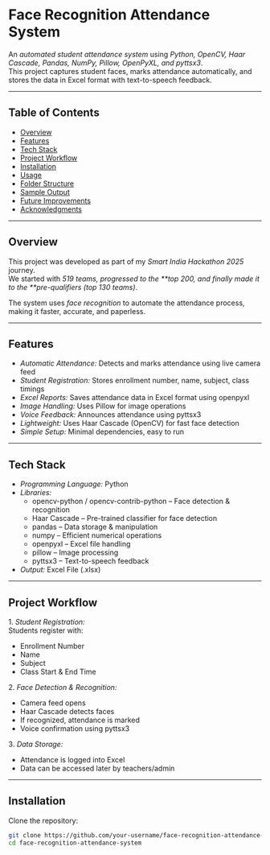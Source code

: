 # Face Recognition Attendance System  

An *automated student attendance system* using *Python, OpenCV, Haar Cascade, Pandas, NumPy, Pillow, OpenPyXL, and pyttsx3*.  
This project captures student faces, marks attendance automatically, and stores the data in Excel format with text-to-speech feedback.  

---

## Table of Contents  
- [Overview](#overview)  
- [Features](#features)  
- [Tech Stack](#tech-stack)  
- [Project Workflow](#project-workflow)  
- [Installation](#installation)  
- [Usage](#usage)  
- [Folder Structure](#folder-structure)  
- [Sample Output](#sample-output)  
- [Future Improvements](#future-improvements)  
- [Acknowledgments](#acknowledgments)  

---

## Overview  
This project was developed as part of my *Smart India Hackathon 2025* journey.  
We started with *519 teams, progressed to the **top 200, and finally made it to the **pre-qualifiers (top 130 teams)*.  

The system uses *face recognition* to automate the attendance process, making it faster, accurate, and paperless.  

---

## Features  
- *Automatic Attendance:* Detects and marks attendance using live camera feed  
- *Student Registration:* Stores enrollment number, name, subject, class timings  
- *Excel Reports:* Saves attendance data in Excel format using openpyxl  
- *Image Handling:* Uses Pillow for image operations  
- *Voice Feedback:* Announces attendance using pyttsx3  
- *Lightweight:* Uses Haar Cascade (OpenCV) for fast face detection  
- *Simple Setup:* Minimal dependencies, easy to run  

---

## Tech Stack  
- *Programming Language:* Python  
- *Libraries:*  
  - opencv-python / opencv-contrib-python – Face detection & recognition  
  - Haar Cascade – Pre-trained classifier for face detection  
  - pandas – Data storage & manipulation  
  - numpy – Efficient numerical operations  
  - openpyxl – Excel file handling  
  - pillow – Image processing  
  - pyttsx3 – Text-to-speech feedback  
- *Output:* Excel File (.xlsx)  

---

## Project Workflow  

1️. *Student Registration:*  
Students register with:
- Enrollment Number  
- Name  
- Subject  
- Class Start & End Time  

2️. *Face Detection & Recognition:*  
- Camera feed opens  
- Haar Cascade detects faces  
- If recognized, attendance is marked  
- Voice confirmation using pyttsx3  

3️. *Data Storage:*  
- Attendance is logged into Excel  
- Data can be accessed later by teachers/admin  

---

## Installation  

Clone the repository:  
```bash
git clone https://github.com/your-username/face-recognition-attendance-system.git
cd face-recognition-attendance-system
